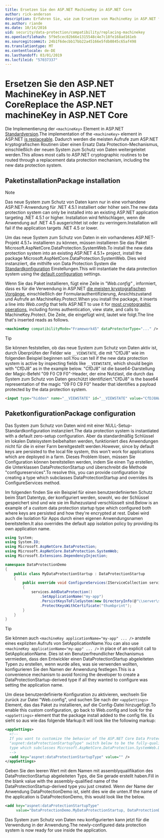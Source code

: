 ```yaml
---
title: Ersetzen Sie den ASP.NET MachineKey in ASP.NET Core
author: rick-anderson
description: Erfahren Sie, wie zum Ersetzen von MachineKey in ASP.NET für die Verwendung eines Systems, neue und sicherer Daten Schutz zu ermöglichen.
ms.author: riande
ms.date: 10/14/2016
uid: security/data-protection/compatibility/replacing-machinekey
ms.openlocfilehash: 5f9e5cec02b66e1315548c4e7c18fe168ad161eb
ms.sourcegitcommit: 24b1f6decbb17bb22a45166e5fdb0845c65af498
ms.translationtype: MT
ms.contentlocale: de-DE
ms.lasthandoff: 03/01/2019
ms.locfileid: "57037337"
---
```

# <a name="replace-the-aspnet-machinekey-in-aspnet-core"></a><span data-ttu-id="01691-103">Ersetzen Sie den ASP.NET MachineKey in ASP.NET Core</span><span class="sxs-lookup"><span data-stu-id="01691-103">Replace the ASP.NET machineKey in ASP.NET Core</span></span>

<a name="compatibility-replacing-machinekey"></a>

<span data-ttu-id="01691-104">Die Implementierung der `<machineKey>` Element in ASP.NET [Standardversion](https://blogs.msdn.microsoft.com/webdev/2012/10/23/cryptographic-improvements-in-asp-net-4-5-pt-2/).</span><span class="sxs-lookup"><span data-stu-id="01691-104">The implementation of the `<machineKey>` element in ASP.NET [is replaceable](https://blogs.msdn.microsoft.com/webdev/2012/10/23/cryptographic-improvements-in-asp-net-4-5-pt-2/).</span></span> <span data-ttu-id="01691-105">Dadurch werden die meisten Aufrufe zum ASP.NET kryptografischen Routinen über einen Ersatz Data Protection-Mechanismus, einschließlich der neuen System zum Schutz von Daten weitergeleitet werden.</span><span class="sxs-lookup"><span data-stu-id="01691-105">This allows most calls to ASP.NET cryptographic routines to be routed through a replacement data protection mechanism, including the new data protection system.</span></span>

## <a name="package-installation"></a><span data-ttu-id="01691-106">Paketinstallation</span><span class="sxs-lookup"><span data-stu-id="01691-106">Package installation</span></span>

> [!NOTE]
> <span data-ttu-id="01691-107">Das neue System zum Schutz von Daten kann nur in eine vorhandene ASP.NET-Anwendung für .NET 4.5.1 installiert oder höher sein.</span><span class="sxs-lookup"><span data-stu-id="01691-107">The new data protection system can only be installed into an existing ASP.NET application targeting .NET 4.5.1 or higher.</span></span> <span data-ttu-id="01691-108">Installation wird fehlschlagen, wenn die Anwendung auf .NET 4.5 ausgerichtet ist oder zu verringern.</span><span class="sxs-lookup"><span data-stu-id="01691-108">Installation will fail if the application targets .NET 4.5 or lower.</span></span>

<span data-ttu-id="01691-109">Um das neue System zum Schutz von Daten in ein vorhandenes ASP.NET-Projekt 4.5.1+ installieren zu können, müssen installieren Sie das Paket Microsoft.AspNetCore.DataProtection.SystemWeb.</span><span class="sxs-lookup"><span data-stu-id="01691-109">To install the new data protection system into an existing ASP.NET 4.5.1+ project, install the package Microsoft.AspNetCore.DataProtection.SystemWeb.</span></span> <span data-ttu-id="01691-110">Dies wird instanziiert, die mithilfe von Data Protection System die [Standardkonfiguration](xref:security/data-protection/configuration/default-settings) Einstellungen.</span><span class="sxs-lookup"><span data-stu-id="01691-110">This will instantiate the data protection system using the [default configuration](xref:security/data-protection/configuration/default-settings) settings.</span></span>

<span data-ttu-id="01691-111">Wenn Sie das Paket installieren, fügt eine Zeile in *"Web.config"* , informiert, dass es für die Verwendung in ASP.NET [die meisten kryptografischen Vorgänge](https://blogs.msdn.microsoft.com/webdev/2012/10/23/cryptographic-improvements-in-asp-net-4-5-pt-2/), einschließlich der Formularauthentifizierung, Ansichtszustand und Aufrufe an MachineKey.Protect.</span><span class="sxs-lookup"><span data-stu-id="01691-111">When you install the package, it inserts a line into *Web.config* that tells ASP.NET to use it for [most cryptographic operations](https://blogs.msdn.microsoft.com/webdev/2012/10/23/cryptographic-improvements-in-asp-net-4-5-pt-2/), including forms authentication, view state, and calls to MachineKey.Protect.</span></span> <span data-ttu-id="01691-112">Die Zeile, die eingefügt wird, lautet wie folgt.</span><span class="sxs-lookup"><span data-stu-id="01691-112">The line that's inserted reads as follows.</span></span>

```xml
<machineKey compatibilityMode="Framework45" dataProtectorType="..." />
```

>[!TIP]
> <span data-ttu-id="01691-113">Sie können feststellen, ob das neue System zum Schutz von Daten aktiv ist, durch Überprüfen der Felder wie `__VIEWSTATE`, die mit "CfDJ8" wie im folgenden Beispiel beginnen soll.</span><span class="sxs-lookup"><span data-stu-id="01691-113">You can tell if the new data protection system is active by inspecting fields like `__VIEWSTATE`, which should begin with "CfDJ8" as in the example below.</span></span> <span data-ttu-id="01691-114">"CfDJ8" ist die base64-Darstellung der Magic-Befehl "09 F0 C9 F0"-Header, der eine Nutzlast, die durch das System zum Schutz von Daten geschützt identifiziert.</span><span class="sxs-lookup"><span data-stu-id="01691-114">"CfDJ8" is the base64 representation of the magic "09 F0 C9 F0" header that identifies a payload protected by the data protection system.</span></span>

```html
<input type="hidden" name="__VIEWSTATE" id="__VIEWSTATE" value="CfDJ8AWPr2EQPTBGs3L2GCZOpk..." />
```

## <a name="package-configuration"></a><span data-ttu-id="01691-115">Paketkonfiguration</span><span class="sxs-lookup"><span data-stu-id="01691-115">Package configuration</span></span>

<span data-ttu-id="01691-116">Das System zum Schutz von Daten wird mit einer NULL-Setup-Standardkonfiguration instanziiert.</span><span class="sxs-lookup"><span data-stu-id="01691-116">The data protection system is instantiated with a default zero-setup configuration.</span></span> <span data-ttu-id="01691-117">Aber da standardmäßig Schlüssel im lokalen Dateisystem beibehalten werden, funktioniert dies Anwendungen nicht für die in einer Farm bereitgestellt werden.</span><span class="sxs-lookup"><span data-stu-id="01691-117">However, since by default keys are persisted to the local file system, this won't work for applications which are deployed in a farm.</span></span> <span data-ttu-id="01691-118">Dieses Problem lösen, müssen Sie Configuration können bereitstellen werden, indem Sie einen Typ erstellen, die Unterklassen DataProtectionStartup und überschreibt die Methode "configureservices".</span><span class="sxs-lookup"><span data-stu-id="01691-118">To resolve this, you can provide configuration by creating a type which subclasses DataProtectionStartup and overrides its ConfigureServices method.</span></span>

<span data-ttu-id="01691-119">Im folgenden finden Sie ein Beispiel für einen benutzerdefinierten Schutz beim Start Datentyp, der konfiguriert werden, sowohl, wo der Schlüssel gespeichert sind und wie sie im Ruhezustand verschlüsselt sind.</span><span class="sxs-lookup"><span data-stu-id="01691-119">Below is an example of a custom data protection startup type which configured both where keys are persisted and how they're encrypted at rest.</span></span> <span data-ttu-id="01691-120">Dabei wird auch die Isolation für Apps durch einen eigenen Anwendungsnamen bereitstellen.</span><span class="sxs-lookup"><span data-stu-id="01691-120">It also overrides the default app isolation policy by providing its own application name.</span></span>

```csharp
using System;
using System.IO;
using Microsoft.AspNetCore.DataProtection;
using Microsoft.AspNetCore.DataProtection.SystemWeb;
using Microsoft.Extensions.DependencyInjection;

namespace DataProtectionDemo
{
    public class MyDataProtectionStartup : DataProtectionStartup
    {
        public override void ConfigureServices(IServiceCollection services)
        {
            services.AddDataProtection()
                .SetApplicationName("my-app")
                .PersistKeysToFileSystem(new DirectoryInfo(@"\\server\share\myapp-keys\"))
                .ProtectKeysWithCertificate("thumbprint");
        }
    }
}
```

>[!TIP]
> <span data-ttu-id="01691-121">Sie können auch `<machineKey applicationName="my-app" ... />` anstelle eines expliziten Aufrufs von SetApplicationName.</span><span class="sxs-lookup"><span data-stu-id="01691-121">You can also use `<machineKey applicationName="my-app" ... />` in place of an explicit call to SetApplicationName.</span></span> <span data-ttu-id="01691-122">Dies ist ein Benutzerfreundlicher Mechanismus vermieden, dass den Entwickler einen DataProtectionStartup abgeleiteten Typen zu erstellen, wenn wurde alles, was sie verwenden wollten, konfigurieren Sie den Namen der Anwendung festlegen.</span><span class="sxs-lookup"><span data-stu-id="01691-122">This is a convenience mechanism to avoid forcing the developer to create a DataProtectionStartup-derived type if all they wanted to configure was setting the application name.</span></span>

<span data-ttu-id="01691-123">Um diese benutzerdefinierte Konfiguration zu aktivieren, wechseln Sie zurück zur Datei "Web.config", und suchen Sie nach der `<appSettings>` Element, das das Paket zu installieren, auf die Config-Datei hinzugefügt.</span><span class="sxs-lookup"><span data-stu-id="01691-123">To enable this custom configuration, go back to Web.config and look for the `<appSettings>` element that the package install added to the config file.</span></span> <span data-ttu-id="01691-124">Es sieht so aus wie das folgende Markup:</span><span class="sxs-lookup"><span data-stu-id="01691-124">It will look like the following markup:</span></span>

```xml
<appSettings>
  <!--
  If you want to customize the behavior of the ASP.NET Core Data Protection stack, set the
  "aspnet:dataProtectionStartupType" switch below to be the fully-qualified name of a
  type which subclasses Microsoft.AspNetCore.DataProtection.SystemWeb.DataProtectionStartup.
  -->
  <add key="aspnet:dataProtectionStartupType" value="" />
</appSettings>
```

<span data-ttu-id="01691-125">Geben Sie den leeren Wert mit dem Namen mit assemblyqualifikation des DataProtectionStartup abgeleiteten Typs, die Sie gerade erstellt haben.</span><span class="sxs-lookup"><span data-stu-id="01691-125">Fill in the blank value with the assembly-qualified name of the DataProtectionStartup-derived type you just created.</span></span> <span data-ttu-id="01691-126">Wenn der Name der Anwendung DataProtectionDemo ist, sieht dies wie die unten.</span><span class="sxs-lookup"><span data-stu-id="01691-126">If the name of the application is DataProtectionDemo, this would look like the below.</span></span>

```xml
<add key="aspnet:dataProtectionStartupType"
     value="DataProtectionDemo.MyDataProtectionStartup, DataProtectionDemo" />
```

<span data-ttu-id="01691-127">Das System zum Schutz von Daten neu konfigurierten kann jetzt für die Verwendung in der Anwendung.</span><span class="sxs-lookup"><span data-stu-id="01691-127">The newly-configured data protection system is now ready for use inside the application.</span></span>
